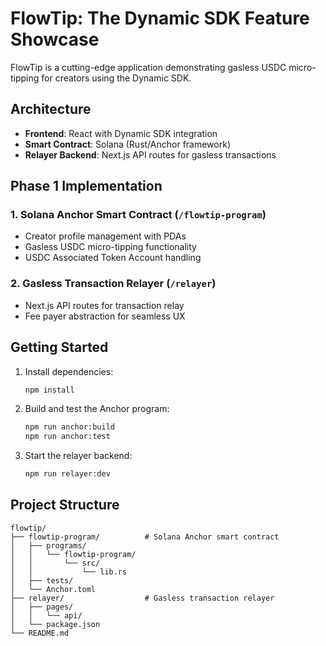 # FlowTip: The Dynamic SDK Feature Showcase

FlowTip is a cutting-edge application demonstrating gasless USDC micro-tipping for creators using the Dynamic SDK.

## Architecture

- **Frontend**: React with Dynamic SDK integration
- **Smart Contract**: Solana (Rust/Anchor framework)
- **Relayer Backend**: Next.js API routes for gasless transactions

## Phase 1 Implementation

### 1. Solana Anchor Smart Contract (`/flowtip-program`)
- Creator profile management with PDAs
- Gasless USDC micro-tipping functionality
- USDC Associated Token Account handling

### 2. Gasless Transaction Relayer (`/relayer`)
- Next.js API routes for transaction relay
- Fee payer abstraction for seamless UX

## Getting Started

1. Install dependencies:
   ```bash
   npm install
   ```

2. Build and test the Anchor program:
   ```bash
   npm run anchor:build
   npm run anchor:test
   ```

3. Start the relayer backend:
   ```bash
   npm run relayer:dev
   ```

## Project Structure

```
flowtip/
├── flowtip-program/          # Solana Anchor smart contract
│   ├── programs/
│   │   └── flowtip-program/
│   │       └── src/
│   │           └── lib.rs
│   ├── tests/
│   └── Anchor.toml
├── relayer/                  # Gasless transaction relayer
│   ├── pages/
│   │   └── api/
│   └── package.json
└── README.md
``` 